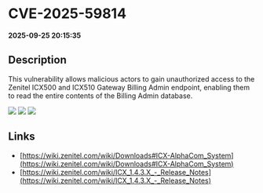 # CVE-2025-59814

**2025-09-25 20:15:35**

## Description
This vulnerability allows malicious actors to gain unauthorized access to the Zenitel ICX500 and ICX510 Gateway Billing Admin endpoint, enabling them to read the entire contents of the Billing Admin database.

![](https://img.shields.io/static/v1?label=Score&message=8.8&color=red)
![](https://img.shields.io/static/v1?label=Severity&message=HIGH&color=red)
![](https://img.shields.io/static/v1?label=CWE&message=SQL&color=green)

## Links
- [https://wiki.zenitel.com/wiki/Downloads#ICX-AlphaCom_System](https://wiki.zenitel.com/wiki/Downloads#ICX-AlphaCom_System)
- [https://wiki.zenitel.com/wiki/ICX_1.4.3.X_-_Release_Notes](https://wiki.zenitel.com/wiki/ICX_1.4.3.X_-_Release_Notes)

